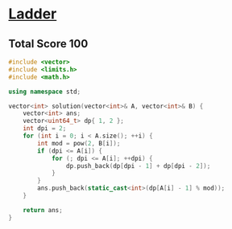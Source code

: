 # [Ladder](https://app.codility.com/programmers/lessons/13-fibonacci_numbers/ladder/)

## Total Score 100
```c++
#include <vector>
#include <limits.h>
#include <math.h>

using namespace std;

vector<int> solution(vector<int>& A, vector<int>& B) {
    vector<int> ans;
    vector<uint64_t> dp{ 1, 2 };
    int dpi = 2;
    for (int i = 0; i < A.size(); ++i) {
        int mod = pow(2, B[i]);
        if (dpi <= A[i]) {
            for (; dpi <= A[i]; ++dpi) {
                dp.push_back(dp[dpi - 1] + dp[dpi - 2]);
            }
        }
        ans.push_back(static_cast<int>(dp[A[i] - 1] % mod));
    }

    return ans;
}
```